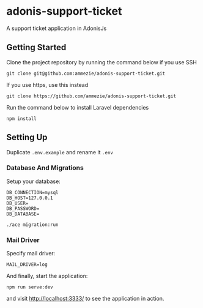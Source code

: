 # adonis-support-ticket
A support ticket application in AdonisJs

## Getting Started

Clone the project repository by running the command below if you use SSH

```git clone git@github.com:ammezie/adonis-support-ticket.git```

If you use https, use this instead

```git clone https://github.com/ammezie/adonis-support-ticket.git```

Run the command below to install Laravel dependencies 

```npm install```

## Setting Up
Duplicate `.env.example` and rename it `.env`

### Database And Migrations
Setup your database:

```
DB_CONNECTION=mysql
DB_HOST=127.0.0.1
DB_USER=
DB_PASSWORD=
DB_DATABASE=
```

```./ace migration:run```

### Mail Driver
Specify mail driver:

```MAIL_DRIVER=log```

And finally, start the application:

```npm run serve:dev```

and visit [http://localhost:3333/](http://localhost:3333/) to see the application in action.